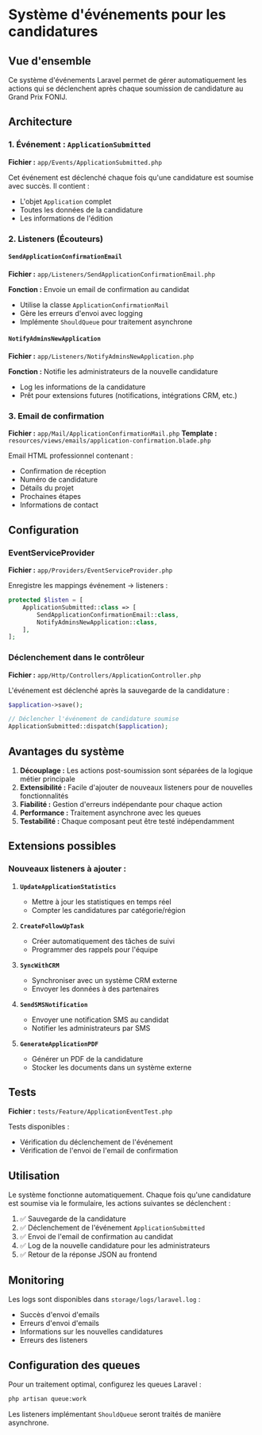 # Système d'événements pour les candidatures

## Vue d'ensemble

Ce système d'événements Laravel permet de gérer automatiquement les actions qui se déclenchent après chaque soumission de candidature au Grand Prix FONIJ.

## Architecture

### 1. Événement : `ApplicationSubmitted`

**Fichier :** `app/Events/ApplicationSubmitted.php`

Cet événement est déclenché chaque fois qu'une candidature est soumise avec succès. Il contient :
- L'objet `Application` complet
- Toutes les données de la candidature
- Les informations de l'édition

### 2. Listeners (Écouteurs)

#### `SendApplicationConfirmationEmail`
**Fichier :** `app/Listeners/SendApplicationConfirmationEmail.php`

**Fonction :** Envoie un email de confirmation au candidat
- Utilise la classe `ApplicationConfirmationMail`
- Gère les erreurs d'envoi avec logging
- Implémente `ShouldQueue` pour traitement asynchrone

#### `NotifyAdminsNewApplication`
**Fichier :** `app/Listeners/NotifyAdminsNewApplication.php`

**Fonction :** Notifie les administrateurs de la nouvelle candidature
- Log les informations de la candidature
- Prêt pour extensions futures (notifications, intégrations CRM, etc.)

### 3. Email de confirmation

**Fichier :** `app/Mail/ApplicationConfirmationMail.php`
**Template :** `resources/views/emails/application-confirmation.blade.php`

Email HTML professionnel contenant :
- Confirmation de réception
- Numéro de candidature
- Détails du projet
- Prochaines étapes
- Informations de contact

## Configuration

### EventServiceProvider
**Fichier :** `app/Providers/EventServiceProvider.php`

Enregistre les mappings événement → listeners :
```php
protected $listen = [
    ApplicationSubmitted::class => [
        SendApplicationConfirmationEmail::class,
        NotifyAdminsNewApplication::class,
    ],
];
```

### Déclenchement dans le contrôleur
**Fichier :** `app/Http/Controllers/ApplicationController.php`

L'événement est déclenché après la sauvegarde de la candidature :
```php
$application->save();

// Déclencher l'événement de candidature soumise
ApplicationSubmitted::dispatch($application);
```

## Avantages du système

1. **Découplage :** Les actions post-soumission sont séparées de la logique métier principale
2. **Extensibilité :** Facile d'ajouter de nouveaux listeners pour de nouvelles fonctionnalités
3. **Fiabilité :** Gestion d'erreurs indépendante pour chaque action
4. **Performance :** Traitement asynchrone avec les queues
5. **Testabilité :** Chaque composant peut être testé indépendamment

## Extensions possibles

### Nouveaux listeners à ajouter :

1. **`UpdateApplicationStatistics`**
   - Mettre à jour les statistiques en temps réel
   - Compter les candidatures par catégorie/région

2. **`CreateFollowUpTask`**
   - Créer automatiquement des tâches de suivi
   - Programmer des rappels pour l'équipe

3. **`SyncWithCRM`**
   - Synchroniser avec un système CRM externe
   - Envoyer les données à des partenaires

4. **`SendSMSNotification`**
   - Envoyer une notification SMS au candidat
   - Notifier les administrateurs par SMS

5. **`GenerateApplicationPDF`**
   - Générer un PDF de la candidature
   - Stocker les documents dans un système externe

## Tests

**Fichier :** `tests/Feature/ApplicationEventTest.php`

Tests disponibles :
- Vérification du déclenchement de l'événement
- Vérification de l'envoi de l'email de confirmation

## Utilisation

Le système fonctionne automatiquement. Chaque fois qu'une candidature est soumise via le formulaire, les actions suivantes se déclenchent :

1. ✅ Sauvegarde de la candidature
2. ✅ Déclenchement de l'événement `ApplicationSubmitted`
3. ✅ Envoi de l'email de confirmation au candidat
4. ✅ Log de la nouvelle candidature pour les administrateurs
5. ✅ Retour de la réponse JSON au frontend

## Monitoring

Les logs sont disponibles dans `storage/logs/laravel.log` :
- Succès d'envoi d'emails
- Erreurs d'envoi d'emails
- Informations sur les nouvelles candidatures
- Erreurs des listeners

## Configuration des queues

Pour un traitement optimal, configurez les queues Laravel :
```bash
php artisan queue:work
```

Les listeners implémentant `ShouldQueue` seront traités de manière asynchrone.

